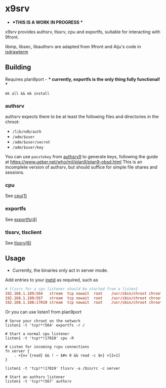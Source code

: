 # x9srv

* __*THIS IS A WORK IN PROGRESS *__

x9srv provides authsrv, tlssrv, cpu and exportfs, suitable for interacting with 9front.

libmp, libsec, libauthsrv are adapted from 9front and Aiju's code in [jsdrawterm](https://github.com/aiju/jsdrawterm)

## Building

Requires plan9port - __* currently, exportfs is the only thing fully functional! *__

```/bin/rc
mk all && mk install
```

### authsrv

authsrv expects there to be at least the following files and directories in the chroot:

* `/lib/ndb/auth`
* `/adm/$user`
* `/adm/$user/secret`
* `/adm/$user/key`

You can use `passtokey` from [authsrv9](https://github.com/mjl-/authsrv9) to generate keys, following the guide at https://www.ueber.net/who/mjl/plan9/plan9-obsd.html
This is an incomplete version of authsrv, but should suffice for simple file shares and sessions.

### cpu

See [cpu(1)](http://man.cat-v.org/9front/1/cpu)

### exportfs

See [exportfs(4)](http://man.cat-v.org/9front/4/exportfs)

### tlssrv, tlsclient

See [tlssrv(8)](http://man.cat-v.org/9front/8/tlssrv)

## Usage

* Currently, the binaries only act in server mode.

Add entries to your [inetd](https://www.freebsd.org/doc/handbook/network-inetd.html) as required, such as

```conf
# tlssrv for a cpu listener should be started from a listen1
192.168.1.189:564   stream  tcp nowait  root    /usr/sbin/chroot chroot /path/to/chroot /bin/exportfs -r /
192.168.1.189:567   stream  tcp nowait  root    /usr/sbin/chroot chroot /path/to/chroot /bin/auth/authsrv
192.168.1.188:17010 stream  tcp nowait  root    /usr/sbin/chroot chroot /path/to/chroot /bin/cpu -R
```

Or you can use listen1 from plan9port

```/bin/rc
# Serve your chroot on the network
listen1 -t 'tcp!*!564' exportfs -r /

# Start a normal cpu listener
listen1 -t 'tcp!*!17010' cpu -R

# Listen for incoming rcpu connections
fn server {
    . <{n=`{read} && ! ~ $#n 0 && read -c $n} >[2=1]
}

listen1 -t 'tcp!*!17019' tlssrv -a /bin/rc -c server

# Start an authsrv listener
listen1 -t 'tcp!*!567' authsrv
```
